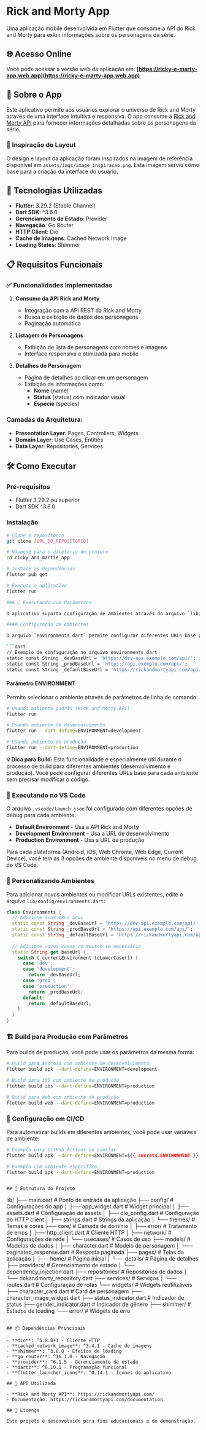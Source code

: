 # Rick and Morty App

Uma aplicação mobile desenvolvida em Flutter que consome a API do Rick and Morty para exibir informações sobre os personagens da série.

## 🌐 Acesso Online

Você pode acessar a versão web da aplicação em: **[https://ricky-e-marty-app.web.app](https://ricky-e-marty-app.web.app)**

## 📱 Sobre o App

Este aplicativo permite aos usuários explorar o universo de Rick and Morty através de uma interface intuitiva e responsiva. O app consome a [Rick and Morty API](https://rickandmortyapi.com/) para fornecer informações detalhadas sobre os personagens da série.

### 🎨 Inspiração do Layout

O design e layout da aplicação foram inspirados na imagem de referência disponível em `assets/imgs/image_inspiracao.png`. Esta imagem serviu como base para a criação da interface do usuário.

## 🚀 Tecnologias Utilizadas

- **Flutter**: 3.29.2 (Stable Channel) 
- **Dart SDK**: ^3.6.0 
- **Gerenciamento de Estado**: Provider
- **Navegação**: Go Router
- **HTTP Client**: Dio
- **Cache de Imagens**: Cached Network Image
- **Loading States**: Shimmer 

## 📋 Requisitos Funcionais

### ✅ Funcionalidades Implementadas

1. **Consumo da API Rick and Morty**
   - Integração com a API REST da Rick and Morty
   - Busca e exibição de dados dos personagens
   - Paginação automática

2. **Listagem de Personagens**
   - Exibição de lista de personagens com nomes e imagens
   - Interface responsiva e otimizada para mobile

3. **Detalhes do Personagem**
   - Página de detalhes ao clicar em um personagem
   - Exibição de informações como:
     - **Nome** (name)
     - **Status** (status) com indicador visual
     - **Espécie** (species)


 

### Camadas da Arquitetura:
- **Presentation Layer**: Pages, Controllers, Widgets
- **Domain Layer**: Use Cases, Entities
- **Data Layer**: Repositories, Services


## 🛠️ Como Executar

### Pré-requisitos
- Flutter 3.29.2 ou superior 
- Dart SDK ^3.6.0

### Instalação
```bash
# Clone o repositório
git clone [URL_DO_REPOSITORIO]

# Navegue para o diretório do projeto
cd ricky_and_martie_app

# Instale as dependências
flutter pub get

# Execute o aplicativo
flutter run

### 🚀 Executando com Parâmetros

O aplicativo suporta configuração de ambientes através do arquivo `lib/config/environments.dart` e parâmetros de linha de comando.

#### Configuração de Ambientes

O arquivo `environments.dart` permite configurar diferentes URLs base para diferentes ambientes:

```dart
// Exemplo de configuração no arquivo environments.dart
static const String _devBaseUrl = 'https://dev-api.exemplo.com/api/';
static const String _prodBaseUrl = 'https://api.exemplo.com/api/';
static const String _defaultBaseUrl = 'https://rickandmortyapi.com/api/';
```

#### Parâmetro ENVIRONMENT
Permite selecionar o ambiente através de parâmetros de linha de comando:

```bash
# Usando ambiente padrão (Rick and Morty API)
flutter run

# Usando ambiente de desenvolvimento
flutter run --dart-define=ENVIRONMENT=development

# Usando ambiente de produção
flutter run --dart-define=ENVIRONMENT=production
```

**💡 Dica para Build:** Esta funcionalidade é especialmente útil durante o processo de build para diferentes ambientes (desenvolvimento e produção). Você pode configurar diferentes URLs base para cada ambiente sem precisar modificar o código.

### 🚀 Executando no VS Code

O arquivo `.vscode/launch.json` foi configurado com diferentes opções de debug para cada ambiente:

- **Default Environment** - Usa a API Rick and Morty
- **Development Environment** - Usa a URL de desenvolvimento
- **Production Environment** - Usa a URL de produção

Para cada plataforma (Android, iOS, Web Chrome, Web Edge, Current Device), você tem as 3 opções de ambiente disponíveis no menu de debug do VS Code.

### 🔧 Personalizando Ambientes

Para adicionar novos ambientes ou modificar URLs existentes, edite o arquivo `lib/config/environments.dart`:

```dart
class Environments {
  // Adicione suas URLs aqui
  static const String _devBaseUrl = 'https://dev-api.exemplo.com/api/';
  static const String _prodBaseUrl = 'https://api.exemplo.com/api/';
  static const String _defaultBaseUrl = 'https://rickandmortyapi.com/api/';
  
  // Adicione novos casos no switch se necessário
  static String get baseUrl {
    switch (_currentEnvironment.toLowerCase()) {
      case 'dev':
      case 'development':
        return _devBaseUrl;
      case 'prod':
      case 'production':
        return _prodBaseUrl;
      default:
        return _defaultBaseUrl;
    }
  }
}
```

### 🏗️ Build para Produção com Parâmetros

Para builds de produção, você pode usar os parâmetros da mesma forma:

```bash
# Build para Android com ambiente de desenvolvimento
flutter build apk --dart-define=ENVIRONMENT=development

# Build para iOS com ambiente de produção
flutter build ios --dart-define=ENVIRONMENT=production

# Build para Web com ambiente de produção
flutter build web --dart-define=ENVIRONMENT=production
```

### 🔧 Configuração em CI/CD

Para automatizar builds em diferentes ambientes, você pode usar variáveis de ambiente:

```bash
# Exemplo para GitHub Actions ou similar
flutter build apk --dart-define=ENVIRONMENT=${{ secrets.ENVIRONMENT }}

# Exemplo com ambiente específico
flutter build apk --dart-define=ENVIRONMENT=production
```
```

## 📁 Estrutura do Projeto

```
lib/
├── main.dart                    # Ponto de entrada da aplicação
├── config/                      # Configurações do app
│   ├── app_widget.dart         # Widget principal
│   ├── assets.dart             # Configuração de assets
│   ├── dio_config.dart         # Configuração do HTTP client
│   ├── strings.dart            # Strings da aplicação
│   └── themes/                 # Temas e cores
├── core/                       # Camada de domínio
│   ├── error/                  # Tratamento de erros
│   ├── http_client.dart        # Cliente HTTP
│   ├── network/                # Configurações de rede
│   └── usecases/               # Casos de uso
├── models/                     # Modelos de dados
│   ├── character.dart          # Modelo de personagem
│   └── paginated_response.dart # Resposta paginada
├── pages/                      # Telas da aplicação
│   ├── home/                   # Página inicial
│   └── details/                # Página de detalhes
├── providers/                  # Gerenciamento de estado
│   └── dependency_injection.dart
├── repositories/               # Repositórios de dados
│   └── rickandmorty_repository.dart
├── services/                   # Serviços
│   └── routes.dart             # Configuração de rotas
└── widgets/                    # Widgets reutilizáveis
    ├── character_card.dart     # Card de personagem
    ├── character_image_widget.dart
    ├── status_indicator.dart   # Indicador de status
    ├── gender_indicator.dart   # Indicador de gênero
    ├── shimmer/                # Estados de loading
    └── error/                  # Widgets de erro
```

## 📦 Dependências Principais

- **dio**: ^5.8.0+1 - Cliente HTTP
- **cached_network_image**: ^3.4.1 - Cache de imagens
- **shimmer**: ^3.0.0 - Efeitos de loading
- **go_router**: ^16.1.0 - Navegação
- **provider**: ^6.1.5 - Gerenciamento de estado
- **dartz**: ^0.10.1 - Programação funcional 
- **flutter_launcher_icons**: ^0.14.1 - Ícones do aplicativo

## 🔗 API Utilizada

- **Rick and Morty API**: https://rickandmortyapi.com/
- Documentação: https://rickandmortyapi.com/documentation

## 📄 Licença

Este projeto é desenvolvido para fins educacionais e de demonstração.

 
